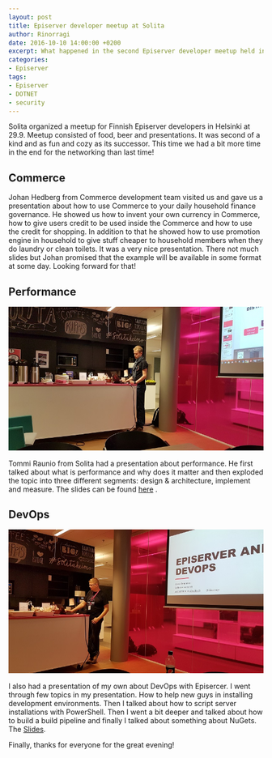 ```yaml
---
layout: post
title: Episerver developer meetup at Solita
author: Rinorragi
date: 2016-10-10 14:00:00 +0200
excerpt: What happened in the second Episerver developer meetup held in Helsinki
categories: 
- Episerver
tags: 
- Episerver 
- DOTNET 
- security
---
```

Solita organized a meetup for Finnish Episerver developers in Helsinki at 29.9. Meetup consisted of food, beer and presentations. It was second of a kind and as fun and cozy as its successor. This time we had a bit more time in the end for the networking than last time!

## Commerce

Johan Hedberg from Commerce development team visited us and gave us a presentation about how to use Commerce to your daily household finance governance. He showed us how to invent your own currency in Commerce, how to give users credit to be used inside the Commerce and how to use the credit for shopping. In addition to that he showed how to use promotion engine in household to give stuff cheaper to household members when they do laundry or clean toilets. It was a very nice presentation. There not much slides but Johan promised that the example will be available in some format at some day. Looking forward for that! 

## Performance

![Tools](/img/episerver-meetup/tommi.jpg)

Tommi Raunio from Solita had a presentation about performance. He first talked about what is performance and why does it matter and then exploded the topic into three different segments: design & architecture, implement and measure. The slides can be found [here](http://www.slideshare.net/Solita_Oy/episerver-dev-meetup-performance-in-episerver-solutions-tommi-raunio-solita)
. 

## DevOps

![Tools](/img/episerver-meetup/joona.jpg)

I also had a presentation of my own about DevOps with Episercer. I went through few topics in my presentation. How to help new guys in installing development environments. Then I talked about how to script server installations with PowerShell. Then I went a bit deeper and talked about how to build a build pipeline and finally I talked about something about NuGets. The [Slides](http://www.slideshare.net/Solita_Oy/epihelsinki-episerverdevops-joonaimmonen-solita).

Finally, thanks for everyone for the great evening! 
